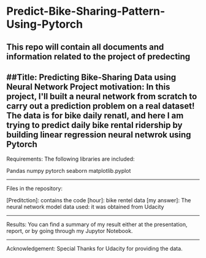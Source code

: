 # Predict-Bike-Sharing-Pattern-Using-Pytorch
This repo will contain all documents and information related to the project of predecting 
--------------------------------------------------------------------------------------------------

##Title: Predicting Bike-Sharing Data using Neural Network
Project motivation: In this project, I'll built a neural network from scratch to carry out a prediction problem on a real dataset! The data is for bike daily renatl, and here I am trying to predict daily bike rental ridership by building linear regression neural netwrok using Pytorch
------------------------------------------------------------------------------------------------------------------

Requirements: The following libraries are included:

Pandas
numpy
pytorch
seaborn
matplotlib.pyplot

----------------------------------------------------------------------------------

Files in the repository:

[Preditction]: contains the code 
[hour]: bike rentel data
[my answer]: The neural network model
data used: it was obtained from Udacity

-------------------------------------------------------------------------

Results: You can find a summary of my result either at the presentation, report, or by going through my Jupytor Notebook.

------------------------------------------------------------------

Acknowledgement: Special Thanks for Udacity for providing the data.
